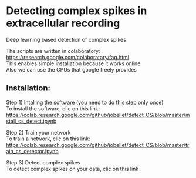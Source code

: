# Detecting complex spikes in extracellular recording  
Deep learning based detection of complex spikes

The scripts are written in colaboratory: 
https://research.google.com/colaboratory/faq.html  
This enables simple installation because it works online  
Also we can use the GPUs that google freely provides  


## Installation:  
Step 1) Intalling the software (you need to do this step only once)  
To install the software, clic on this link:   
https://colab.research.google.com/github/jobellet/detect_CS/blob/master/install_cs_detect.ipynb

Step 2) Train your network  
To train a network, clic on this link:  
https://colab.research.google.com/github/jobellet/detect_CS/blob/master/train_cs_detector.ipynb

Step 3) Detect complex spikes  
To detect complex spikes on your data, clic on this link  
